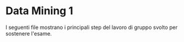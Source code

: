 # Data Mining 1
I seguenti file mostrano i principali step del lavoro di gruppo svolto per sostenere l'esame.
